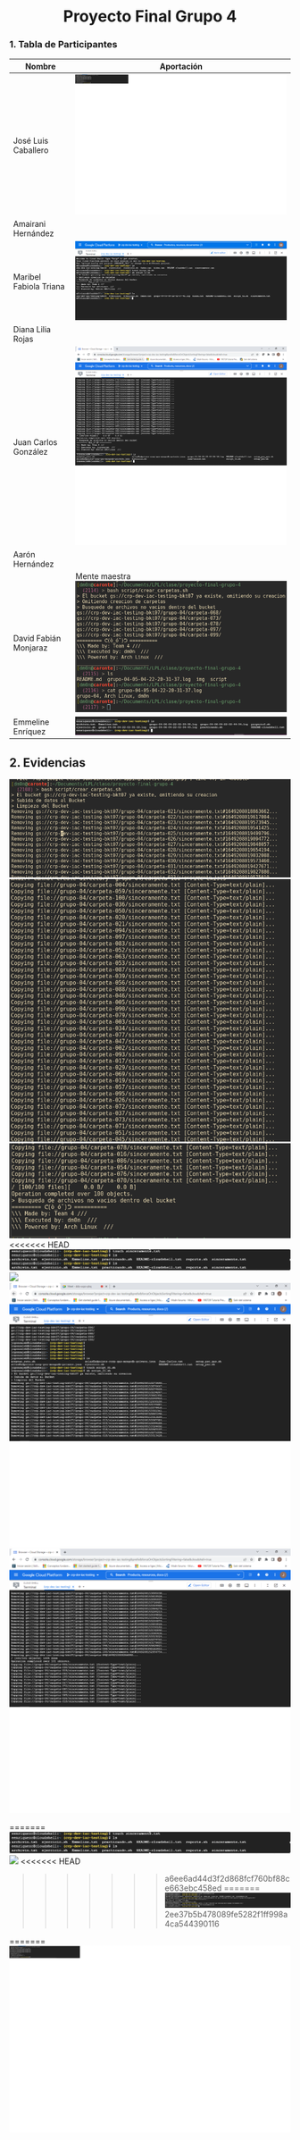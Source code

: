 
<div align="center">

# Proyecto Final Grupo 4


<div align="left">

### 1. Tabla de Participantes

<div align="center">

| Nombre                 | Aportación    |
|------------------------|---------------|
| José Luis Caballero    |  ![](img/evidencia_jlco.png)             |
| Amairani Hernández     |               |
| Maribel Fabiola Triana | ![](img/evidencia_fabbs.png)              |
| Diana Lilia Rojas      |               |
| Juan Carlos González   |   ![](img/Imagen_04.png)             |
| Aarón Hernández        |               |
| David Fabián Monjaraz  | Mente maestra ![](img/evid-dfmf.png)| 
| Emmeline Enríquez      |   ![](img/lsemme.PNG) |             |

<div align="left">

## 2. Evidencias
![](img/evid-creacion-1.png)
![](img/evid-creacion-2.png)
![](img/evid-creacion-3.png)
<<<<<<< HEAD
![](img/emme_txt.png)
![](evidencia_emme.png)
![](img/Imagen_01.png)
![](img/Imagen_03.png)


=======
![](img/emme_txt.PNG)
![](evidencia_emme.PNG)
<<<<<<< HEAD
>>>>>>> a6ee6ad44d3f2d868fcf760bf88ce663ebc458ed
=======
![](img/fabbs_sinceramente.png)
>>>>>>> 2ee37b5b478089fe5282f1ff998a4ca544390116

=======
![](img/imagen_05.png)